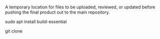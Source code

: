 A temporary location for files to be uploaded, reviewed, or updated before pushing the final product out to the main repository.

sudo apt install build-essential 

git clone 
